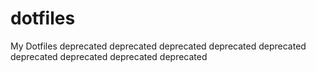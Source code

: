 # dotfiles
My Dotfiles
deprecated
deprecated
deprecated
deprecated
deprecated
deprecated
deprecated
deprecated
deprecated

